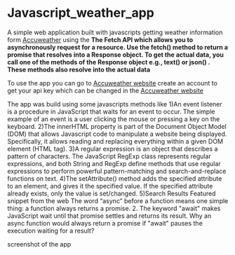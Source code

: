 # Javascript_weather_app
A simple web application built with javascripts getting weather information form <a href="https://accuweather.com/">Accuweather</a> using the 
<b>The Fetch API which allows you to asynchronously request for a resource. Use the fetch() method to return a promise that resolves into a Response object. To get the actual data, you call one of the methods of the Response object e.g., text() or json() . These methods also resolve into the actual data</b>

To use the app you can go to <a href="https://accuweather.com/">Accuweather website</a> create an account to get your api key which can be changed in the <a href="https://github.com/keniiy/Javascript_weather_app/blob/master/WEATHER_app_api/scripts/forecast.js ">Accuweather website</a>

The app was build using some javascripts methods like 
1)An event listener is a procedure in JavaScript that waits for an event to occur. The simple example of an event is a user clicking the mouse or pressing a key on the keyboard.
2)The innerHTML property is part of the Document Object Model (DOM) that allows Javascript code to manipulate a website being displayed. Specifically, it allows reading and replacing everything within a given DOM element (HTML tag).
3)A regular expression is an object that describes a pattern of characters. The JavaScript RegExp class represents regular expressions, and both String and RegExp define methods that use regular expressions to perform powerful pattern-matching and search-and-replace functions on text.
4)The setAttribute() method adds the specified attribute to an element, and gives it the specified value. If the specified attribute already exists, only the value is set/changed.
5)Search Results
Featured snippet from the web
The word “async” before a function means one simple thing: a function always returns a promise. 2. The keyword "await" makes JavaScript wait until that promise settles and returns its result. Why an async function would always return a promise if "await" pauses the execution waiting for a result?

screenshot of the app

<img src=""><img src=""><img src="">
